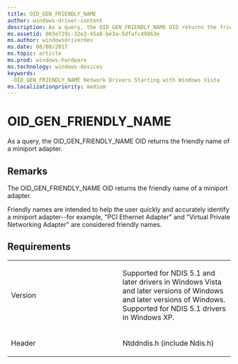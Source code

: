 ```yaml
---
title: OID_GEN_FRIENDLY_NAME
author: windows-driver-content
description: As a query, the OID_GEN_FRIENDLY_NAME OID returns the friendly name of a miniport adapter.
ms.assetid: 003e729c-32e3-45a8-be3a-5dfafc49863e
ms.author: windowsdriverdev
ms.date: 08/08/2017
ms.topic: article
ms.prod: windows-hardware
ms.technology: windows-devices
keywords: 
 -OID_GEN_FRIENDLY_NAME Network Drivers Starting with Windows Vista
ms.localizationpriority: medium
---
```


# OID\_GEN\_FRIENDLY\_NAME


As a query, the OID\_GEN\_FRIENDLY\_NAME OID returns the friendly name of a miniport adapter.

Remarks
-------

The OID\_GEN\_FRIENDLY\_NAME OID returns the friendly name of a miniport adapter.

Friendly names are intended to help the user quickly and accurately identify a miniport adapter--for example, "PCI Ethernet Adapter" and "Virtual Private Networking Adapter" are considered friendly names.

Requirements
------------

<table>
<colgroup>
<col width="50%" />
<col width="50%" />
</colgroup>
<tbody>
<tr class="odd">
<td><p>Version</p></td>
<td><p>Supported for NDIS 5.1 and later drivers in Windows Vista and later versions of Windows and later versions of Windows. Supported for NDIS 5.1 drivers in Windows XP.</p></td>
</tr>
<tr class="even">
<td><p>Header</p></td>
<td>Ntddndis.h (include Ndis.h)</td>
</tr>
</tbody>
</table>

 

 




